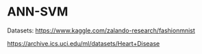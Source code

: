 # ANN-SVM

Datasets:
https://www.kaggle.com/zalando-research/fashionmnist

https://archive.ics.uci.edu/ml/datasets/Heart+Disease
